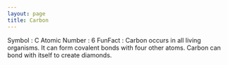 ```yaml
---
layout: page
title: Carbon
---
```


Symbol : C
Atomic Number : 6
FunFact : Carbon occurs in all living organisms.  It can form covalent bonds with four other atoms.
Carbon can bond with itself to create diamonds.

 
